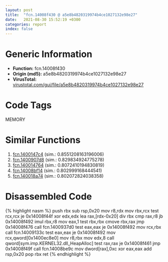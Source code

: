 ```yaml
---
layout: post
title:  "fcn.14008f430 @ a5e8b4820319974b4ce1027132e98e27"
date:   2021-08-30 15:52:19 +0300
categories: report
index: false
---
```


# Generic Information
- **Function:** fcn.14008f430
- **Origin (md5):** a5e8b4820319974b4ce1027132e98e27
- **VirusTotal:** [virustotal.com/gui/file/a5e8b4820319974b4ce1027132e98e27][virustotal_ref]

# Code Tags
<span class="tag" id="MEMORY">MEMORY</span>


# Similar Functions

1. [fcn.1400147c4][similar_1_ref] (sim.: 0.8551208163196006)
2. [fcn.1400907d8][similar_2_ref] (sim.: 0.829834924775278)
3. [fcn.140014764][similar_3_ref] (sim.: 0.8072410194830819)
4. [fcn.14008bf14][similar_4_ref] (sim.: 0.802999168444541)
5. [fcn.140018a74][similar_5_ref] (sim.: 0.802072824038358)


# Disassembled Code

{% highlight nasm %}
push rbx
sub rsp,0x20
mov r8,rdx
mov rbx,rcx
test rcx,rcx
je 0x14008f44f
xor edx,edx
lea rax,[rdx-0x20]
div rbx
cmp rax,r8
jb 0x14008f492
imul rbx,r8
mov eax,1
test rbx,rbx
cmove rbx,rax
jmp 0x14008f476
call fcn.1400937d0
test eax,eax
je 0x14008f492
mov rcx,rbx
call fcn.14009133c
test eax,eax
je 0x14008f492
mov rcx,qword[0x1400ec8e0]
mov r8,rbx
mov edx,8
call qword[sym.imp.KERNEL32.dll_HeapAlloc]
test rax,rax
je 0x14008f461
jmp 0x14008f49f
call fcn.14008be9c
mov dword[rax],0xc
xor eax,eax
add rsp,0x20
pop rbx
ret 
{% endhighlight %}


[similar_1_ref]: /report/fcn.1400147c4@72082bb1b08918279d6780845b69f5ff
[similar_2_ref]: /report/fcn.1400907d8@a5e8b4820319974b4ce1027132e98e27
[similar_3_ref]: /report/fcn.140014764@72082bb1b08918279d6780845b69f5ff
[similar_4_ref]: /report/fcn.14008bf14@a5e8b4820319974b4ce1027132e98e27
[similar_5_ref]: /report/fcn.140018a74@c5b958b285b208bffd52d8455e15d93a
[virustotal_ref]: https://www.virustotal.com/gui/file/a5e8b4820319974b4ce1027132e98e27